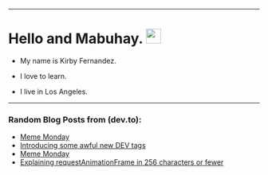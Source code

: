 
<img src="https://komarev.com/ghpvc/?username=kirbygit&style=flat-square&color=blue" alt=""/>

---
<h1>
  Hello and Mabuhay.
  <img src="https://media.giphy.com/media/hvRJCLFzcasrR4ia7z/giphy.gif" width="30px"/>
</h1>

- My name is Kirby Fernandez.

- I love to learn.

- I live in Los Angeles.

---

### Random Blog Posts from (dev.to):
<!-- BLOG-POST-LIST:START -->
- [Meme Monday](https://dev.to/ben/meme-monday-1oij)
- [Introducing some awful new DEV tags](https://dev.to/ben/introducing-some-awful-new-dev-tags-ne1)
- [Meme Monday](https://dev.to/ben/meme-monday-2ebl)
- [Explaining requestAnimationFrame in 256 characters or fewer](https://dev.to/ben/explaining-requestanimationframe-in-256-characters-or-fewer-29n6)
<!-- BLOG-POST-LIST:END -->
